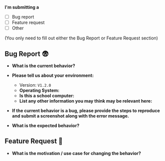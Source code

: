 **I'm submitting a**
  - [ ] Bug report
  - [ ] Feature request
  - [ ] Other

(You only need to fill out either the Bug Report or Feature Request section)

## Bug Report 😨
* **What is the current behavior?**



* **Please tell us about your environment:**
  
  - Version: `V1.2.0`
  - **Operating System:** 
  - **Is this a school computer:** 
  - **List any other information you may think may be relevant here:** 



* **If the current behavior is a bug, please provide the steps to reproduce and submit a screenshot along with the error message.**



* **What is the expected behavior?**



## Feature Request 🚀
* **What is the motivation / use case for changing the behavior?**


